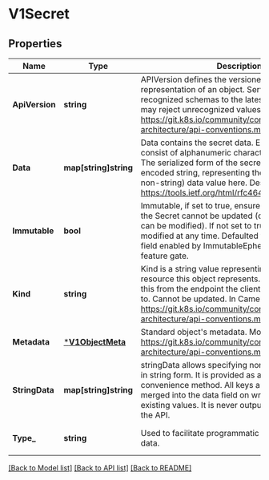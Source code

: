 # V1Secret

## Properties
Name | Type | Description | Notes
------------ | ------------- | ------------- | -------------
**ApiVersion** | **string** | APIVersion defines the versioned schema of this representation of an object. Servers should convert recognized schemas to the latest internal value, and may reject unrecognized values. More info: https://git.k8s.io/community/contributors/devel/sig-architecture/api-conventions.md#resources | [optional] [default to null]
**Data** | **map[string]string** | Data contains the secret data. Each key must consist of alphanumeric characters, &#39;-&#39;, &#39;_&#39; or &#39;.&#39;. The serialized form of the secret data is a base64 encoded string, representing the arbitrary (possibly non-string) data value here. Described in https://tools.ietf.org/html/rfc4648#section-4 | [optional] [default to null]
**Immutable** | **bool** | Immutable, if set to true, ensures that data stored in the Secret cannot be updated (only object metadata can be modified). If not set to true, the field can be modified at any time. Defaulted to nil. This is a beta field enabled by ImmutableEphemeralVolumes feature gate. | [optional] [default to null]
**Kind** | **string** | Kind is a string value representing the REST resource this object represents. Servers may infer this from the endpoint the client submits requests to. Cannot be updated. In CamelCase. More info: https://git.k8s.io/community/contributors/devel/sig-architecture/api-conventions.md#types-kinds | [optional] [default to null]
**Metadata** | [***V1ObjectMeta**](v1.ObjectMeta.md) | Standard object&#39;s metadata. More info: https://git.k8s.io/community/contributors/devel/sig-architecture/api-conventions.md#metadata | [optional] [default to null]
**StringData** | **map[string]string** | stringData allows specifying non-binary secret data in string form. It is provided as a write-only convenience method. All keys and values are merged into the data field on write, overwriting any existing values. It is never output when reading from the API. | [optional] [default to null]
**Type_** | **string** | Used to facilitate programmatic handling of secret data. | [optional] [default to null]

[[Back to Model list]](../README.md#documentation-for-models) [[Back to API list]](../README.md#documentation-for-api-endpoints) [[Back to README]](../README.md)


